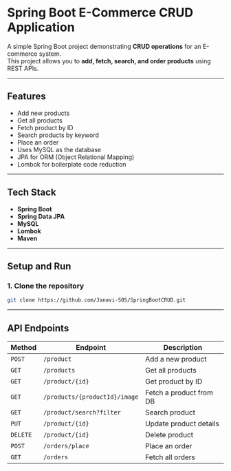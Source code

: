 # Spring Boot E-Commerce CRUD Application

A simple Spring Boot project demonstrating **CRUD operations** for an E-commerce system.  
This project allows you to **add, fetch, search, and order products** using REST APIs.

---

## Features

- Add new products  
- Get all products  
- Fetch product by ID  
- Search products by keyword  
- Place an order
- Uses MySQL as the database  
- JPA for ORM (Object Relational Mapping)  
- Lombok for boilerplate code reduction  

---

## Tech Stack

- **Spring Boot**
- **Spring Data JPA**
- **MySQL**
- **Lombok**
- **Maven**

---

## Setup and Run

### 1. Clone the repository
```bash
git clone https://github.com/Janavi-S05/SpringBootCRUD.git
```
---
## API Endpoints

| Method  | Endpoint                     | Description            |
| ------  | -----------------------------| ---------------------- |
| `POST`  | `/product`                   | Add a new product      |
| `GET`   | `/products`                  | Get all products       |
| `GET`   | `/product/{id}`              | Get product by ID      |
| `GET`   | `/products/{productId}/image`| Fetch a product from DB|
| `GET`   | `/product/search?filter`     | Search product         |
| `PUT`   | `/product/{id}`              | Update product details |
| `DELETE`| `/product/{id}`              | Delete product         |
| `POST`  | `/orders/place`              | Place an order         |
| `GET`   | `/orders`                    | Fetch all orders       |
